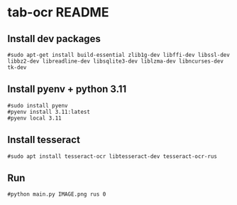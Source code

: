 # tab-ocr README

## Install dev packages
```
#sudo apt-get install build-essential zlib1g-dev libffi-dev libssl-dev libbz2-dev libreadline-dev libsqlite3-dev liblzma-dev libncurses-dev tk-dev 
```
## Install pyenv + python 3.11
```
#sudo install pyenv
#pyenv install 3.11:latest
#pyenv local 3.11
```
## Install tesseract
```
#sudo apt install tesseract-ocr libtesseract-dev tesseract-ocr-rus
```
## Run
```
#python main.py IMAGE.png rus 0
```
